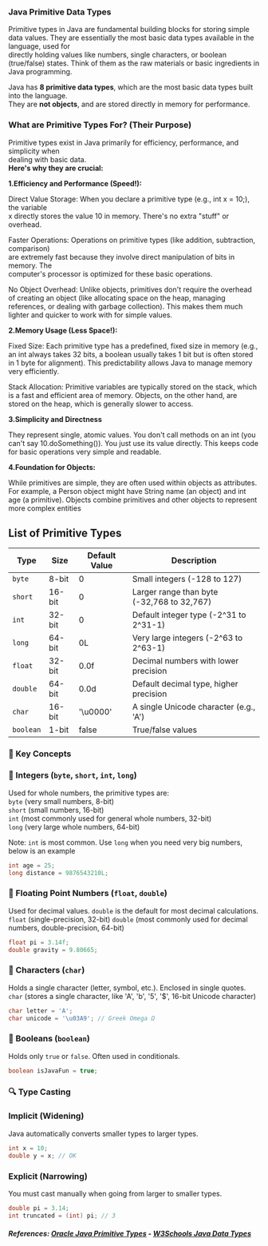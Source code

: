 ### Java Primitive Data Types

Primitive types in Java are fundamental building blocks for storing simple data values. They are essentially the most basic data types available in the language, used for   
directly holding values like numbers, single characters, or boolean (true/false) states.
Think of them as the raw materials or basic ingredients in Java programming.  

Java has **8 primitive data types**, which are the most basic data types built into the language.   
They are **not objects**, and are stored directly in memory for performance.

### What are Primitive Types For? (Their Purpose)

Primitive types exist in Java primarily for efficiency, performance, and simplicity when  
dealing with basic data.  
**Here's why they are crucial:**  

**1.Efficiency and Performance (Speed!):**
  
Direct Value Storage: When you declare a primitive type (e.g., int x = 10;), the variable  
x directly stores the value 10 in memory. There's no extra "stuff" or overhead.
  
Faster Operations: Operations on primitive types (like addition, subtraction, comparison)   
are extremely fast because they involve direct manipulation of bits in memory. The   
computer's processor is optimized for these basic operations.

No Object Overhead: Unlike objects, primitives don't require the overhead of creating an object (like allocating space on the heap, managing references, or dealing with garbage collection). This makes them much lighter and quicker to work with for simple values.

**2.Memory Usage (Less Space!):**

Fixed Size: Each primitive type has a predefined, fixed size in memory (e.g., an int always takes 32 bits, a boolean usually takes 1 bit but is often stored in 1 byte for alignment). This predictability allows Java to manage memory very efficiently.

Stack Allocation: Primitive variables are typically stored on the stack, which is a fast and efficient area of memory. Objects, on the other hand, are stored on the heap, which is generally slower to access.

 
**3.Simplicity and Directness**  

They represent single, atomic values. You don't call methods on an int (you can't say 10.doSomething()). You just use its value directly. This keeps code for basic operations very simple and readable.

**4.Foundation for Objects:**  

While primitives are simple, they are often used within objects as attributes. For example, a Person object might have String name (an object) and int age (a primitive). Objects combine primitives and other objects to represent more complex entities

## List of Primitive Types

| Type     | Size       | Default Value | Description                              |
|----------|------------|----------------|------------------------------------------|
| `byte`   | 8-bit      | 0              | Small integers (-128 to 127)             |
| `short`  | 16-bit     | 0              | Larger range than byte (-32,768 to 32,767) |
| `int`    | 32-bit     | 0              | Default integer type (-2^31 to 2^31-1)   |
| `long`   | 64-bit     | 0L             | Very large integers (-2^63 to 2^63-1)    |
| `float`  | 32-bit     | 0.0f           | Decimal numbers with lower precision     |
| `double` | 64-bit     | 0.0d           | Default decimal type, higher precision   |
| `char`   | 16-bit     | '\u0000'      | A single Unicode character (e.g., 'A')   |
| `boolean`| 1-bit      | false          | True/false values                        |



### 🧠 Key Concepts

### 📌 Integers (`byte`, `short`, `int`, `long`)

Used for whole numbers, the primitive types are:  
`byte` (very small numbers, 8-bit)  
`short` (small numbers, 16-bit)  
`int` (most commonly used for general whole numbers, 32-bit)  
`long` (very large whole numbers, 64-bit)  

Note:  `int` is most common. Use `long` when you need very big numbers, below is an example

```java
int age = 25;
long distance = 9876543210L;
```

### 📌 Floating Point Numbers (`float`, `double`)

Used for decimal values. `double` is the default for most decimal calculations.
`float` (single-precision, 32-bit)
`double` (most commonly used for decimal numbers, double-precision, 64-bit)

```java
float pi = 3.14f;
double gravity = 9.80665;
```

### 📌 Characters (`char`)

Holds a single character (letter, symbol, etc.). Enclosed in single quotes.
`char` (stores a single character, like 'A', 'b', '5', '$', 16-bit Unicode character)

```java
char letter = 'A';
char unicode = '\u03A9'; // Greek Omega Ω
```

### 📌 Booleans (`boolean`)
Holds only `true` or `false`. Often used in conditionals.

```java
boolean isJavaFun = true;
```


### 🔍 Type Casting

### Implicit (Widening)
Java automatically converts smaller types to larger types.

```java
int x = 10;
double y = x; // OK
```

### Explicit (Narrowing)
You must cast manually when going from larger to smaller types.

```java
double pi = 3.14;
int truncated = (int) pi; // 3
```

##### References: [Oracle Java Primitive Types](https://docs.oracle.com/javase/tutorial/java/nutsandbolts/datatypes.html) - [W3Schools Java Data Types](https://www.w3schools.com/java/java_data_types.asp)
